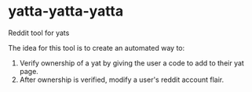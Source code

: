 # yatta-yatta-yatta

Reddit tool for yats

The idea for this tool is to create an automated way to:
1. Verify ownership of a yat by giving the user a code to add to their yat page.
2. After ownership is verified, modify a user's reddit account flair.
